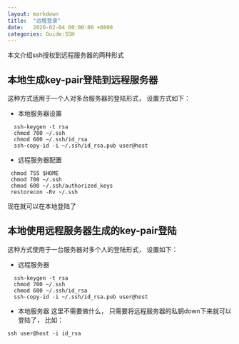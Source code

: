 ```yaml
---
layout: markdown
title:  "远程登录"
date:   2020-02-04 00:00:00 +0800
categories: Guide:SSH
---
```

本文介绍ssh授权到远程服务器的两种形式

## 本地生成key-pair登陆到远程服务器
这种方式适用于一个人对多台服务器的登陆形式， 设置方式如下：  
+ 本地服务器设置

```
  ssh-keygen -t rsa
  chmod 700 ~/.ssh
  chmod 600 ~/.ssh/id_rsa
  ssh-copy-id -i ~/.ssh/id_rsa.pub user@host
```
+ 远程服务器配置

```
 chmod 755 $HOME
 chmod 700 ~/.ssh  
 chmod 600 ~/.ssh/authorized_keys 
 restorecon -Rv ~/.ssh 
```

现在就可以在本地登陆了

## 本地使用远程服务器生成的key-pair登陆
这种方式使用于一台服务器对多个人的登陆形式， 设置如下：

+ 远程服务器

```
  ssh-keygen -t rsa
  chmod 700 ~/.ssh
  chmod 600 ~/.ssh/id_rsa
  ssh-copy-id -i ~/.ssh/id_rsa.pub user@host
```

+ 本地服务器
这里不需要做什么， 只需要将远程服务器的私钥down下来就可以登陆了， 比如： 

```
ssh user@host -i id_rsa
```




